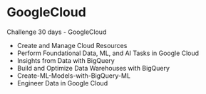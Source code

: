 # GoogleCloud
Challenge 30 days - GoogleCloud


- Create and Manage Cloud Resources
- Perform Foundational Data, ML, and AI Tasks in Google Cloud
- Insights from Data with BigQuery
- Build and Optimize Data Warehouses with BigQuery
- Create-ML-Models-with-BigQuery-ML
- Engineer Data in Google Cloud
